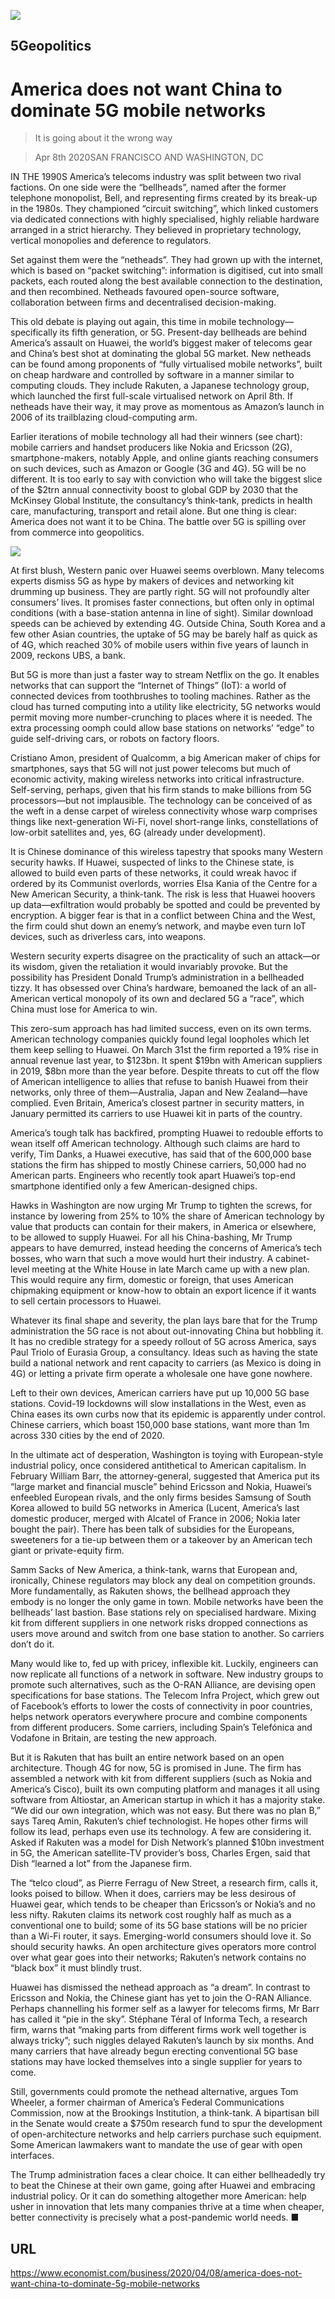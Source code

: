 ![](./images/20200411_WBP002_0.jpg)

## 5Geopolitics

# America does not want China to dominate 5G mobile networks

> It is going about it the wrong way

> Apr 8th 2020SAN FRANCISCO AND WASHINGTON, DC

IN THE 1990S America’s telecoms industry was split between two rival factions. On one side were the “bellheads”, named after the former telephone monopolist, Bell, and representing firms created by its break-up in the 1980s. They championed “circuit switching”, which linked customers via dedicated connections with highly specialised, highly reliable hardware arranged in a strict hierarchy. They believed in proprietary technology, vertical monopolies and deference to regulators.

Set against them were the “netheads”. They had grown up with the internet, which is based on “packet switching”: information is digitised, cut into small packets, each routed along the best available connection to the destination, and then recombined. Netheads favoured open-source software, collaboration between firms and decentralised decision-making.

This old debate is playing out again, this time in mobile technology—specifically its fifth generation, or 5G. Present-day bellheads are behind America’s assault on Huawei, the world’s biggest maker of telecoms gear and China’s best shot at dominating the global 5G market. New netheads can be found among proponents of “fully virtualised mobile networks”, built on cheap hardware and controlled by software in a manner similar to computing clouds. They include Rakuten, a Japanese technology group, which launched the first full-scale virtualised network on April 8th. If netheads have their way, it may prove as momentous as Amazon’s launch in 2006 of its trailblazing cloud-computing arm.

Earlier iterations of mobile technology all had their winners (see chart): mobile carriers and handset producers like Nokia and Ericsson (2G), smartphone-makers, notably Apple, and online giants reaching consumers on such devices, such as Amazon or Google (3G and 4G). 5G will be no different. It is too early to say with conviction who will take the biggest slice of the $2trn annual connectivity boost to global GDP by 2030 that the McKinsey Global Institute, the consultancy’s think-tank, predicts in health care, manufacturing, transport and retail alone. But one thing is clear: America does not want it to be China. The battle over 5G is spilling over from commerce into geopolitics.

![](./images/20200411_WBC185.png)

At first blush, Western panic over Huawei seems overblown. Many telecoms experts dismiss 5G as hype by makers of devices and networking kit drumming up business. They are partly right. 5G will not profoundly alter consumers’ lives. It promises faster connections, but often only in optimal conditions (with a base-station antenna in line of sight). Similar download speeds can be achieved by extending 4G. Outside China, South Korea and a few other Asian countries, the uptake of 5G may be barely half as quick as of 4G, which reached 30% of mobile users within five years of launch in 2009, reckons UBS, a bank.

But 5G is more than just a faster way to stream Netflix on the go. It enables networks that can support the “Internet of Things” (IoT): a world of connected devices from toothbrushes to tooling machines. Rather as the cloud has turned computing into a utility like electricity, 5G networks would permit moving more number-crunching to places where it is needed. The extra processing oomph could allow base stations on networks’ “edge” to guide self-driving cars, or robots on factory floors.

Cristiano Amon, president of Qualcomm, a big American maker of chips for smartphones, says that 5G will not just power telecoms but much of economic activity, making wireless networks into critical infrastructure. Self-serving, perhaps, given that his firm stands to make billions from 5G processors—but not implausible. The technology can be conceived of as the weft in a dense carpet of wireless connectivity whose warp comprises things like next-generation Wi-Fi, novel short-range links, constellations of low-orbit satellites and, yes, 6G (already under development).

It is Chinese dominance of this wireless tapestry that spooks many Western security hawks. If Huawei, suspected of links to the Chinese state, is allowed to build even parts of these networks, it could wreak havoc if ordered by its Communist overlords, worries Elsa Kania of the Centre for a New American Security, a think-tank. The risk is less that Huawei hoovers up data—exfiltration would probably be spotted and could be prevented by encryption. A bigger fear is that in a conflict between China and the West, the firm could shut down an enemy’s network, and maybe even turn IoT devices, such as driverless cars, into weapons.

Western security experts disagree on the practicality of such an attack—or its wisdom, given the retaliation it would invariably provoke. But the possibility has President Donald Trump’s administration in a bellheaded tizzy. It has obsessed over China’s hardware, bemoaned the lack of an all-American vertical monopoly of its own and declared 5G a “race”, which China must lose for America to win.

This zero-sum approach has had limited success, even on its own terms. American technology companies quickly found legal loopholes which let them keep selling to Huawei. On March 31st the firm reported a 19% rise in annual revenue last year, to $123bn. It spent $19bn with American suppliers in 2019, $8bn more than the year before. Despite threats to cut off the flow of American intelligence to allies that refuse to banish Huawei from their networks, only three of them—Australia, Japan and New Zealand—have complied. Even Britain, America’s closest partner in security matters, in January permitted its carriers to use Huawei kit in parts of the country.

America’s tough talk has backfired, prompting Huawei to redouble efforts to wean itself off American technology. Although such claims are hard to verify, Tim Danks, a Huawei executive, has said that of the 600,000 base stations the firm has shipped to mostly Chinese carriers, 50,000 had no American parts. Engineers who recently took apart Huawei’s top-end smartphone identified only a few American-designed chips.

Hawks in Washington are now urging Mr Trump to tighten the screws, for instance by lowering from 25% to 10% the share of American technology by value that products can contain for their makers, in America or elsewhere, to be allowed to supply Huawei. For all his China-bashing, Mr Trump appears to have demurred, instead heeding the concerns of America’s tech bosses, who warn that such a move would hurt their industry. A cabinet-level meeting at the White House in late March came up with a new plan. This would require any firm, domestic or foreign, that uses American chipmaking equipment or know-how to obtain an export licence if it wants to sell certain processors to Huawei.

Whatever its final shape and severity, the plan lays bare that for the Trump administration the 5G race is not about out-innovating China but hobbling it. It has no credible strategy for a speedy rollout of 5G across America, says Paul Triolo of Eurasia Group, a consultancy. Ideas such as having the state build a national network and rent capacity to carriers (as Mexico is doing in 4G) or letting a private firm operate a wholesale one have gone nowhere.

Left to their own devices, American carriers have put up 10,000 5G base stations. Covid-19 lockdowns will slow installations in the West, even as China eases its own curbs now that its epidemic is apparently under control. Chinese carriers, which boast 150,000 base stations, want more than 1m across 330 cities by the end of 2020.

In the ultimate act of desperation, Washington is toying with European-style industrial policy, once considered antithetical to American capitalism. In February William Barr, the attorney-general, suggested that America put its “large market and financial muscle” behind Ericsson and Nokia, Huawei’s enfeebled European rivals, and the only firms besides Samsung of South Korea allowed to build 5G networks in America (Lucent, America’s last domestic producer, merged with Alcatel of France in 2006; Nokia later bought the pair). There has been talk of subsidies for the Europeans, sweeteners for a tie-up between them or a takeover by an American tech giant or private-equity firm.

Samm Sacks of New America, a think-tank, warns that European and, ironically, Chinese regulators may block any deal on competition grounds. More fundamentally, as Rakuten shows, the bellhead approach they embody is no longer the only game in town. Mobile networks have been the bellheads’ last bastion. Base stations rely on specialised hardware. Mixing kit from different suppliers in one network risks dropped connections as users move around and switch from one base station to another. So carriers don’t do it.

Many would like to, fed up with pricey, inflexible kit. Luckily, engineers can now replicate all functions of a network in software. New industry groups to promote such alternatives, such as the O-RAN Alliance, are devising open specifications for base stations. The Telecom Infra Project, which grew out of Facebook’s efforts to lower the costs of connectivity in poor countries, helps network operators everywhere procure and combine components from different producers. Some carriers, including Spain’s Telefónica and Vodafone in Britain, are testing the new approach.

But it is Rakuten that has built an entire network based on an open architecture. Though 4G for now, 5G is promised in June. The firm has assembled a network with kit from different suppliers (such as Nokia and America’s Cisco), built its own computing platform and manages it all using software from Altiostar, an American startup in which it has a majority stake. “We did our own integration, which was not easy. But there was no plan B,” says Tareq Amin, Rakuten’s chief technologist. He hopes other firms will follow its lead, perhaps even use its technology. A few are considering it. Asked if Rakuten was a model for Dish Network’s planned $10bn investment in 5G, the American satellite-TV provider’s boss, Charles Ergen, said that Dish “learned a lot” from the Japanese firm.

The “telco cloud”, as Pierre Ferragu of New Street, a research firm, calls it, looks poised to billow. When it does, carriers may be less desirous of Huawei gear, which tends to be cheaper than Ericsson’s or Nokia’s and no less nifty. Rakuten claims its network cost roughly half as much as a conventional one to build; some of its 5G base stations will be no pricier than a Wi-Fi router, it says. Emerging-world consumers should love it. So should security hawks. An open architecture gives operators more control over what gear goes into their networks; Rakuten’s network contains no “black box” it must blindly trust.

Huawei has dismissed the nethead approach as “a dream”. In contrast to Ericsson and Nokia, the Chinese giant has yet to join the O-RAN Alliance. Perhaps channelling his former self as a lawyer for telecoms firms, Mr Barr has called it “pie in the sky”. Stéphane Téral of Informa Tech, a research firm, warns that “making parts from different firms work well together is always tricky”; such niggles delayed Rakuten’s launch by six months. And many carriers that have already begun erecting conventional 5G base stations may have locked themselves into a single supplier for years to come.

Still, governments could promote the nethead alternative, argues Tom Wheeler, a former chairman of America’s Federal Communications Commission, now at the Brookings Institution, a think-tank. A bipartisan bill in the Senate would create a $750m research fund to spur the development of open-architecture networks and help carriers purchase such equipment. Some American lawmakers want to mandate the use of gear with open interfaces.

The Trump administration faces a clear choice. It can either bellheadedly try to beat the Chinese at their own game, going after Huawei and embracing industrial policy. Or it can do something altogether more American: help usher in innovation that lets many companies thrive at a time when cheaper, better connectivity is precisely what a post-pandemic world needs. ■

## URL

https://www.economist.com/business/2020/04/08/america-does-not-want-china-to-dominate-5g-mobile-networks
